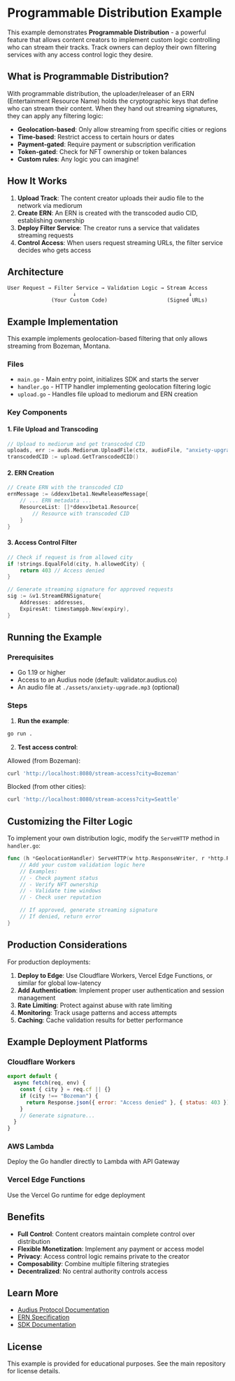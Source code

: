 # Programmable Distribution Example

This example demonstrates **Programmable Distribution** - a powerful feature that allows content creators to implement custom logic controlling who can stream their tracks. Track owners can deploy their own filtering services with any access control logic they desire.

## What is Programmable Distribution?

With programmable distribution, the uploader/releaser of an ERN (Entertainment Resource Name) holds the cryptographic keys that define who can stream their content. When they hand out streaming signatures, they can apply any filtering logic:

- **Geolocation-based**: Only allow streaming from specific cities or regions
- **Time-based**: Restrict access to certain hours or dates
- **Payment-gated**: Require payment or subscription verification
- **Token-gated**: Check for NFT ownership or token balances
- **Custom rules**: Any logic you can imagine!

## How It Works

1. **Upload Track**: The content creator uploads their audio file to the network via mediorum
2. **Create ERN**: An ERN is created with the transcoded audio CID, establishing ownership
3. **Deploy Filter Service**: The creator runs a service that validates streaming requests
4. **Control Access**: When users request streaming URLs, the filter service decides who gets access

## Architecture

```
User Request → Filter Service → Validation Logic → Stream Access
                     ↓                                    ↓
              (Your Custom Code)                   (Signed URLs)
```

## Example Implementation

This example implements geolocation-based filtering that only allows streaming from Bozeman, Montana.

### Files

- `main.go` - Main entry point, initializes SDK and starts the server
- `handler.go` - HTTP handler implementing geolocation filtering logic
- `upload.go` - Handles file upload to mediorum and ERN creation

### Key Components

#### 1. File Upload and Transcoding
```go
// Upload to mediorum and get transcoded CID
uploads, err := auds.Mediorum.UploadFile(ctx, audioFile, "anxiety-upgrade.mp3", uploadOpts)
transcodedCID := upload.GetTranscodedCID()
```

#### 2. ERN Creation
```go
// Create ERN with the transcoded CID
ernMessage := &ddexv1beta1.NewReleaseMessage{
    // ... ERN metadata ...
    ResourceList: []*ddexv1beta1.Resource{
        // Resource with transcoded CID
    }
}
```

#### 3. Access Control Filter
```go
// Check if request is from allowed city
if !strings.EqualFold(city, h.allowedCity) {
    return 403 // Access denied
}

// Generate streaming signature for approved requests
sig := &v1.StreamERNSignature{
    Addresses: addresses,
    ExpiresAt: timestamppb.New(expiry),
}
```

## Running the Example

### Prerequisites
- Go 1.19 or higher
- Access to an Audius node (default: validator.audius.co)
- An audio file at `./assets/anxiety-upgrade.mp3` (optional)

### Steps

1. **Run the example**:
```bash
go run .
```

2. **Test access control**:

Allowed (from Bozeman):
```bash
curl 'http://localhost:8080/stream-access?city=Bozeman'
```

Blocked (from other cities):
```bash
curl 'http://localhost:8080/stream-access?city=Seattle'
```

## Customizing the Filter Logic

To implement your own distribution logic, modify the `ServeHTTP` method in `handler.go`:

```go
func (h *GeolocationHandler) ServeHTTP(w http.ResponseWriter, r *http.Request) {
    // Add your custom validation logic here
    // Examples:
    // - Check payment status
    // - Verify NFT ownership
    // - Validate time windows
    // - Check user reputation

    // If approved, generate streaming signature
    // If denied, return error
}
```

## Production Considerations

For production deployments:

1. **Deploy to Edge**: Use Cloudflare Workers, Vercel Edge Functions, or similar for global low-latency
2. **Add Authentication**: Implement proper user authentication and session management
3. **Rate Limiting**: Protect against abuse with rate limiting
4. **Monitoring**: Track usage patterns and access attempts
5. **Caching**: Cache validation results for better performance

## Example Deployment Platforms

### Cloudflare Workers
```javascript
export default {
  async fetch(req, env) {
    const { city } = req.cf || {}
    if (city !== "Bozeman") {
      return Response.json({ error: "Access denied" }, { status: 403 })
    }
    // Generate signature...
  }
}
```

### AWS Lambda
Deploy the Go handler directly to Lambda with API Gateway

### Vercel Edge Functions
Use the Vercel Go runtime for edge deployment

## Benefits

- **Full Control**: Content creators maintain complete control over distribution
- **Flexible Monetization**: Implement any payment or access model
- **Privacy**: Access control logic remains private to the creator
- **Composability**: Combine multiple filtering strategies
- **Decentralized**: No central authority controls access

## Learn More

- [Audius Protocol Documentation](https://docs.audius.org)
- [ERN Specification](https://ddex.net/standards/)
- [SDK Documentation](https://github.com/AudiusProject/audiusd)

## License

This example is provided for educational purposes. See the main repository for license details.